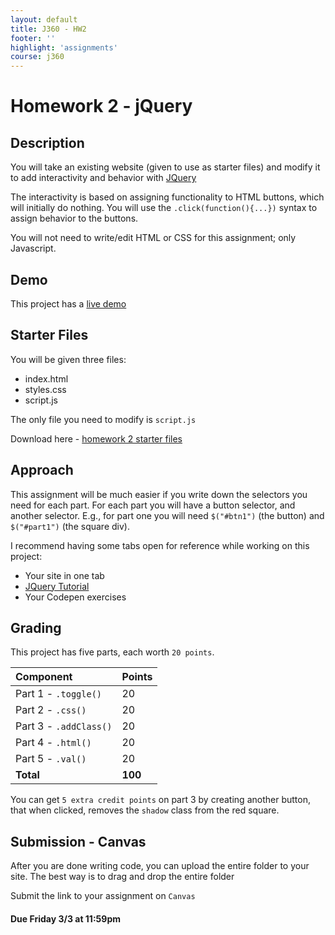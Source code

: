 ```yaml
---
layout: default
title: J360 - HW2
footer: ''
highlight: 'assignments'
course: j360
---
```

# Homework 2 - jQuery
## Description
You will take an existing website (given to use as starter files) and modify it to add interactivity and behavior with [JQuery](http://www.w3schools.com/jquery/default.asp)

The interactivity is based on assigning functionality to HTML buttons, which will initially do nothing. You will use the `.click(function(){...})` syntax to assign behavior to the buttons.

You will not need to write/edit HTML or CSS for this assignment; only Javascript.

## Demo
This project has a [live demo]()

## Starter Files
You will be given three files:

 * index.html
 * styles.css
 * script.js

The only file you need to modify is `script.js`

Download here - [homework 2 starter files]()

## Approach
This assignment will be much easier if you write down the selectors you need for each part. For each part you will have a button selector, and another selector. E.g., for part one you will need `$("#btn1")` (the button) and `$("#part1")` (the square div).

I recommend having some tabs open for reference while working on this project:

* Your site in one tab
* [JQuery Tutorial](http://www.w3schools.com/jquery/default.asp)
* Your Codepen exercises


## Grading

This project has five parts, each worth `20 points`.

| Component              | Points  |
|:-----------------------|:--------|
| Part 1 - `.toggle()`   | 20      |
| Part 2 - `.css()`      | 20      |
| Part 3 - `.addClass()` | 20      |
| Part 4 - `.html()`     | 20      |
| Part 5 - `.val()`      | 20      |
| **Total**              | **100** |

You can get `5 extra credit points` on part 3 by creating another button, that when clicked, removes the `shadow` class from the red square.

## Submission - Canvas
After you are done writing code, you can upload the entire folder to your site. The best way is to drag and drop the entire folder

Submit the link to your assignment on `Canvas`

#### **Due Friday 3/3 at 11:59pm**



